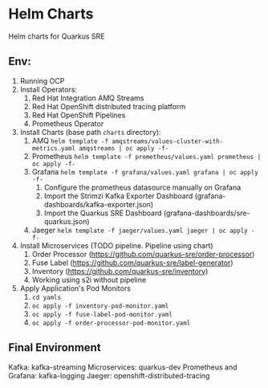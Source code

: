 # Helm Charts

Helm charts for Quarkus SRE

## Env:

1. Running OCP
2. Install Operators: 
   1. Red Hat Integration AMQ Streams
   2. Red Hat OpenShift distributed tracing platform
   3. Red Hat OpenShift Pipelines
   4. Prometheus Operator
3. Install Charts (base path ```charts``` directory):
   1. AMQ ```helm template -f amqstreams/values-cluster-with-metrics.yaml amqstreams | oc apply -f-```
   2. Prometheus ```helm template -f prometheus/values.yaml prometheus | oc apply -f-```
   3. Grafana ```helm template -f grafana/values.yaml grafana | oc apply -f-```
      1. Configure the prometheus datasource manually on Grafana
      2. Import the Strimzi Kafka Exporter Dashboard (grafana-dashboards/kafka-exporter.json)
      3. Import the Quarkus SRE Dashboard (grafana-dashboards/sre-quarkus.json)
   4. Jaeger ```helm template -f jaeger/values.yaml jaeger | oc apply -f-```
4. Install Microservices (TODO pipeline. Pipeline using chart)
   1. Order Processor (https://github.com/quarkus-sre/order-processor)
   2. Fuse Label (https://github.com/quarkus-sre/label-generator)
   3. Inventory (https://github.com/quarkus-sre/inventory)
   4. Working using s2i without pipeline
5. Apply Application's Pod Monitors
   1. ```cd yamls```
   2. ```oc apply -f inventory-pod-monitor.yaml```
   3. ```oc apply -f fuse-label-pod-monitor.yaml```
   4. ```oc apply -f order-processor-pod-monitor.yaml```

## Final Environment

Kafka: kafka-streaming
Microservices: quarkus-dev
Prometheus and Grafana: kafka-logging
Jaeger: openshift-distributed-tracing